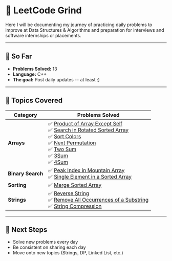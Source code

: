 # 🧠 LeetCode Grind

Here I will be documenting my journey of practicing daily problems to improve at Data Structures & Algorithms and preparation for interviews and software internships or placements. 

---

## 📅 So Far
- **Problems Solved:** 13   
- **Language:** C++   
- **The goal:** Post daily updates -- at least :)  

---

## 🧠 Topics Covered  

| Category | Problems Solved |
|-----------|----------------|
| **Arrays** | ✅ [Product of Array Except Self](Arrays/238_Product_of_Array_Except_Self.cpp) <br> ✅ [Search in Rotated Sorted Array](Arrays/33_Search_in_Rotated_Sorted_Array.cpp) <br> ✅ [Sort Colors](Arrays/75_Sort_Colors.cpp) <br> ✅ [Next Permutation](Arrays/31_Next_Permutation.cpp) <br> ✅ [Two Sum](Arrays/1_Two_Sum.cpp) <br> ✅ [3Sum](Arrays/15_3Sum.cpp) <br> ✅ [4Sum](Arrays/18_4Sum.cpp) |
| **Binary Search** | ✅ [Peak Index in Mountain Array](BinarySearch/852_Peak_Index_in_Mountain_Array.cpp) <br> ✅ [Single Element in a Sorted Array](BinarySearch/540_Single_Element_in_a_Sorted_Array.cpp) |
| **Sorting** | ✅ [Merge Sorted Array](Sorting/88_Merge_Sorted_Array.cpp) |
| **Strings** | ✅ [Reverse String](Strings/344_Reverse_String.cpp) <br> ✅ [Remove All Occurrences of a Substring](Strings/1910_Remove_All_Occurrences_of_a_Substring.cpp) <br> ✅ [String Compression](Strings/443_String_Compression.cpp) |




---

## 🎯 Next Steps
- Solve new problems every day  
- Be consistent on sharing each day  
- Move onto new topics (Strings, DP, Linked List, etc.)  
